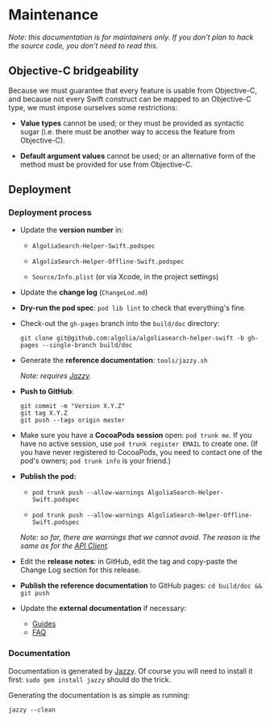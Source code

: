 Maintenance
===========

*Note: this documentation is for maintainers only. If you don't plan to hack the source code, you don't need to read this.*



## Objective-C bridgeability

Because we must guarantee that every feature is usable from Objective-C, and because not every Swift construct can be mapped to an Objective-C type, we must impose ourselves some restrictions:

- **Value types** cannot be used; or they must be provided as syntactic sugar (i.e. there must be another way to access the feature from Objective-C).

- **Default argument values** cannot be used; or an alternative form of the method must be provided for use from Objective-C.



## Deployment

### Deployment process

- Update the **version number** in:

    - `AlgoliaSearch-Helper-Swift.podspec`

    - `AlgoliaSearch-Helper-Offline-Swift.podspec`

    - `Source/Info.plist` (or via Xcode, in the project settings)

- Update the **change log** (`ChangeLod.md`)

- **Dry-run the pod spec**: `pod lib lint` to check that everything's fine.

- Check-out the `gh-pages` branch into the `build/doc` directory:

    ```
    git clone git@github.com:algolia/algoliasearch-helper-swift -b gh-pages --single-branch build/doc
    ```

- Generate the **reference documentation**: `tools/jazzy.sh`

    *Note: requires [Jazzy](https://github.com/realm/jazzy).*

- **Push to GitHub**:

    ```
    git commit -m "Version X.Y.Z"
    git tag X.Y.Z
    git push --tags origin master
    ```

- Make sure you have a **CocoaPods session** open: `pod trunk me`. If you have no active session, use
  `pod trunk register EMAIL` to create one. (If you have never registered to CocoaPods, you need to contact one of
  the pod's owners; `pod trunk info` is your friend.)

- **Publish the pod:**

    - `pod trunk push --allow-warnings AlgoliaSearch-Helper-Swift.podspec`

    - `pod trunk push --allow-warnings AlgoliaSearch-Helper-Offline-Swift.podspec`

    *Note: so far, there are warnings that we cannot avoid. The reason is the same as for the [API Client](https://github.com/algolia/algoliasearch-client-swift/).*

- Edit the **release notes**: in GitHub, edit the tag and copy-paste the Change Log section for this release.

- **Publish the reference documentation** to GitHub pages: `cd build/doc && git push`

- Update the **external documentation** if necessary:

    - [Guides](https://www.algolia.com/doc/guides)
    - [FAQ](https://www.algolia.com/doc/faq)


### Documentation

Documentation is generated by [Jazzy](https://github.com/realm/jazzy). Of course you will need to install it first: `sudo gem install jazzy` should do the trick.

Generating the documentation is as simple as running:

```
jazzy --clean
```

